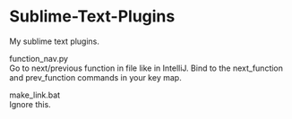 Sublime-Text-Plugins
====================

My sublime text plugins.

function_nav.py<br />
Go to next/previous function in file like in IntelliJ. Bind to the next_function and prev_function commands in your key map.

make_link.bat<br />
Ignore this.
